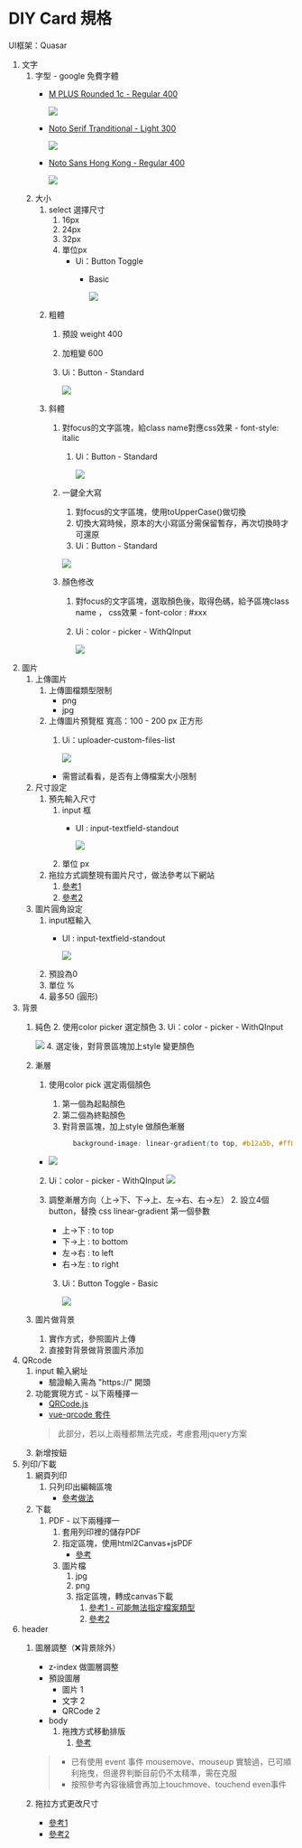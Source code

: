 # DIY Card 規格

UI框架：Quasar

1. 文字
   1. 字型 - google 免費字體
      - [M PLUS Rounded 1c - Regular 400](https://fonts.google.com/specimen/M+PLUS+Rounded+1c?preview.text=%E5%AD%97%E9%AB%94&preview.text_type=custom)

         ![](../imgs/M%20Plus%20Rounded%201c%20-%20Regular%20400.png)
       - [Noto Serif Tranditional - Light 300](https://fonts.google.com/noto/specimen/Noto+Serif+TC?preview.text=%E5%AD%97%E9%AB%94&preview.text_type=custom)
 
            ![](../imgs/Noto%20Serif%20Tranditional%20-%20Light%20300.png)
       - [Noto Sans Hong Kong - Regular 400](https://fonts.google.com/noto/specimen/Noto+Sans+HK?preview.text=%E5%AD%97%E9%AB%94&preview.text_type=custom)

            ![](../imgs/Noto%20Sans%20Hong%20Kong%20-%20Regular%20400.png) 
   2. 大小
      1. select 選擇尺寸
         1. 16px
         2. 24px
         3. 32px
         4. 單位px
            - Ui：Button Toggle
              - Basic
              
                  ![](../imgs/button-toggle-basic.png) 
      2. 粗體
         1. 預設 weight 400
         2. 加粗變 600
         3. Ui：Button - Standard

            ![](../imgs/button-standard.png) 
      3. 斜體
         1. 對focus的文字區塊，給class name對應css效果 - font-style: italic
            1. Ui：Button - Standard

               ![](../imgs/button-standard.png) 
         2. 一鍵全大寫
            1. 對focus的文字區塊，使用toUpperCase()做切換
            2. 切換大寫時候，原本的大小寫區分需保留暫存，再次切換時才可還原
            3. Ui：Button - Standard

              ![](../imgs/button-standard.png)
         3. 顏色修改
            1. 對focus的文字區塊，選取顏色後，取得色碼，給予區塊class name ， css效果 - font-color : #xxx
            2. Ui：color - picker - WithQInput

               ![](../imgs/color-pick-withQInput.png)
2. 圖片
   1. 上傳圖片
      1. 上傳圖檔類型限制
         - png
         - jpg
      2. 上傳圖片預覽框 寬高：100 - 200 px 正方形
         1. Ui：uploader-custom-files-list

            ![](../imgs/uploader-custom-files-list.png)
         - 需嘗試看看，是否有上傳檔案大小限制
   2. 尺寸設定
      1. 預先輸入尺寸
         1. input 框
            - UI : input-textfield-standout

               ![](../imgs/input-textfield-standout.png) 
          2. 單位 px
      2. 拖拉方式調整現有圖片尺寸，做法參考以下網站
         1. [參考1](https://juejin.cn/post/7117990537004580878)
         2. [參考2](https://cloud.tencent.com/developer/article/1938617)
   3. 圖片圓角設定
      1. input框輸入
         - UI : input-textfield-standout

            ![](../imgs/input-textfield-standout.png) 
       2. 預設為0
      2. 單位 %
      3. 最多50 (圓形)
3. 背景 
   1. 純色
      2. 使用color picker 選定顏色
      3. Ui：color - picker - WithQInput

         ![](../imgs/color-pick-withQInput.png)
      4. 選定後，對背景區塊加上style 變更顏色
   2. 漸層
      1. 使用color pick 選定兩個顏色
         1. 第一個為起點顏色
         2. 第二個為終點顏色
         3. 對背景區塊，加上style 做顏色漸層

         ```css
               background-image: linear-gradient(to top, #b12a5b, #ff8177); 
         ```
        - ![](../imgs/漸層範本.png)

      2. Ui：color - picker - WithQInput
         ![](../imgs/color-pick-withQInput.png)

      3. 調整漸層方向（上→下、下→上、左→右、右→左）
         2. 設立4個button，替換 css linear-gradient 第一個參數
            - 上→下 : to top
            - 下→上 : to bottom
            - 左→右 : to left
            - 右→左 : to right
         3. Ui：Button Toggle - Basic

            ![](../imgs/button-toggle-basic.png)
   3. 圖片做背景
      1. 實作方式，參照圖片上傳
      2. 直接對背景做背景圖片添加 
4. QRcode
   1. input 輸入網址
      - 驗證輸入需為 "https://" 開頭
   2. 功能實現方式 - 以下兩種擇一
      - [QRCode.js](http://code.ciaoca.com/javascript/qrcode/)
       - [vue-qrcode 套件](https://github.com/fengyuanchen/vue-qrcode)   
      > 此部分，若以上兩種都無法完成，考慮套用jquery方案 
   3. 新增按鈕 
5. 列印/下載
   1. 網頁列印
      1. 只列印出編輯區塊
         - [參考做法](https://cyublog.com/articles/javascript-zh/zh-window-print/) 
   2. 下載
      1. PDF - 以下兩種擇一
         1. 套用列印裡的儲存PDF
         2. 指定區塊，使用html2Canvas+jsPDF
            - [參考](https://juejin.cn/post/7001004981882519582)
         3. 圖片檔
            1. jpg
            2. png
            3. 指定區塊，轉成canvas下載
               1. [參考1 - 可能無法指定檔案類型](https://blog.csdn.net/qq_45325810/article/details/125274204)
               2. [參考2](https://blog.csdn.net/qq_45325810/article/details/125274204)
6. header
   1. 圖層調整（❌背景除外）
      - z-index 做圖層調整
      - 預設圖層
        - 圖片 1
        - 文字 2
        - QRCode 2
      - body
        1. 拖拽方式移動排版 
           1. [參考](https://codepen.io/DeyJordan/pen/oNaavJg)
      > - 已有使用 event 事件 mousemove、mouseup 實驗過，已可順利拖曳，但邊界判斷目前仍不太精準，需在克服
      > - 按照參考內容後續會再加上touchmove、touchend even事件

   2. 拖拉方式更改尺寸  
        - [參考1](https://juejin.cn/post/7117990537004580878)
        - [參考2](https://cloud.tencent.com/developer/article/1938617) 
       
